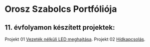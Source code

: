 # Orosz Szabolcs Portfóliója

## 11. évfolyamon készített projektek:

Projekt 01 [Vezeték nélküli LED meghajtása](https://oroszszr.github.io/portfolio/11/projekt01). 
Projekt 02 [Hídkapcsolás](https://oroszszr.github.io/portfolio/11/projekt02). 
